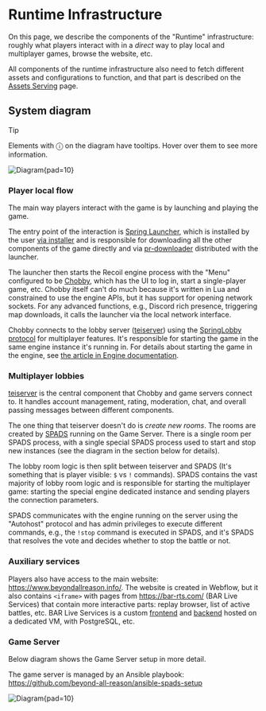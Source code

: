 # Runtime Infrastructure

On this page, we describe the components of the "Runtime" infrastructure: roughly what players interact with in a *direct* way to play local and multiplayer games, browse the website, etc.

All components of the runtime infrastructure also need to fetch different assets and configurations to function, and that part is described on the [Assets Serving](assets_serving.md) page.

## System diagram

> [!TIP]
> Elements with ⓘ on the diagram have tooltips. Hover over them to see more information.

![Diagram](diagrams/current_infra.d2){pad=10}

### Player local flow

The main way players interact with the game is by launching and playing the game.

The entry point of the interaction is [Spring Launcher](https://github.com/beyond-all-reason/spring-launcher), which is installed by the user [via installer](https://github.com/beyond-all-reason/BYAR-Chobby/releases) and is responsible for downloading all the other components of the game directly and via [pr-downloader](https://github.com/beyond-all-reason/pr-downloader) distributed with the launcher.

The launcher then starts the Recoil engine process with the "Menu" configured to be [Chobby](https://github.com/beyond-all-reason/BYAR-Chobby), which has the UI to log in, start a single-player game, etc. Chobby itself can't do much because it's written in Lua and constrained to use the engine APIs, but it has support for opening network sockets. For any advanced functions, e.g., Discord rich presence, triggering map downloads, it calls the launcher via the local network interface.

Chobby connects to the lobby server ([teiserver](https://github.com/beyond-all-reason/teiserver/)) using the [SpringLobby protocol](https://github.com/spring/LobbyProtocol) for multiplayer features. It's responsible for starting the game in the same engine instance it's running in. For details about starting the game in the engine, see [the article in Engine documentation](https://beyond-all-reason.github.io/spring/articles/technicalities-of-starting-a-match).

### Multiplayer lobbies

[teiserver](https://github.com/beyond-all-reason/teiserver/) is the central component that Chobby and game servers connect to. It handles account management, rating, moderation, chat, and overall passing messages between different components.

The one thing that teiserver doesn't do is *create new rooms*. The rooms are created by [SPADS](https://github.com/Yaribz/SPADS) running on the Game Server. There is a single room per SPADS process, with a single special SPADS process used to start and stop new instances (see the diagram in the section below for details).

The lobby room logic is then split between teiserver and SPADS (It's something that is player visible: `$` vs `!` commands). SPADS contains the vast majority of lobby room logic and is responsible for starting the multiplayer game: starting the special engine dedicated instance and sending players the connection parameters.

SPADS communicates with the engine running on the server using the "Autohost" protocol and has admin privileges to execute different commands, e.g., the `!stop` command is executed in SPADS, and it's SPADS that resolves the vote and decides whether to stop the battle or not.

### Auxiliary services

Players also have access to the main website: https://www.beyondallreason.info/. The website is created in Webflow, but it also contains `<iframe>` with pages from https://bar-rts.com/ (BAR Live Services) that contain more interactive parts: replay browser, list of active battles, etc. BAR Live Services is a custom [frontend](https://github.com/beyond-all-reason/bar-live-services) and [backend](https://github.com/beyond-all-reason/bar-db) hosted on a dedicated VM, with PostgreSQL, etc.

### Game Server

Below diagram shows the Game Server setup in more detail.

The game server is managed by an Ansible playbook: https://github.com/beyond-all-reason/ansible-spads-setup

![Diagram](diagrams/current_game_server.d2){pad=10}

